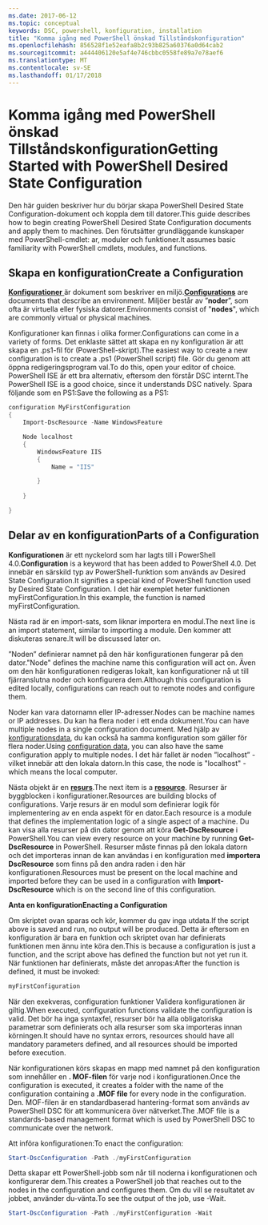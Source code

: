 ```yaml
---
ms.date: 2017-06-12
ms.topic: conceptual
keywords: DSC, powershell, konfiguration, installation
title: "Komma igång med PowerShell önskad Tillståndskonfiguration"
ms.openlocfilehash: 856528f1e52eafa8b2c93b825a60376a0d64cab2
ms.sourcegitcommit: a444406120e5af4e746cbbc0558fe89a7e78aef6
ms.translationtype: MT
ms.contentlocale: sv-SE
ms.lasthandoff: 01/17/2018
---
```

# <a name="getting-started-with-powershell-desired-state-configuration"></a><span data-ttu-id="d333b-103">Komma igång med PowerShell önskad Tillståndskonfiguration</span><span class="sxs-lookup"><span data-stu-id="d333b-103">Getting Started with PowerShell Desired State Configuration</span></span> #

<span data-ttu-id="d333b-104">Den här guiden beskriver hur du börjar skapa PowerShell Desired State Configuration-dokument och koppla dem till datorer.</span><span class="sxs-lookup"><span data-stu-id="d333b-104">This guide describes how to begin creating PowerShell Desired State Configuration documents and apply them to machines.</span></span> <span data-ttu-id="d333b-105">Den förutsätter grundläggande kunskaper med PowerShell-cmdlet: ar, moduler och funktioner.</span><span class="sxs-lookup"><span data-stu-id="d333b-105">It assumes basic familiarity with PowerShell cmdlets, modules, and functions.</span></span> 


## <a name="create-a-configuration"></a><span data-ttu-id="d333b-106">Skapa en konfiguration</span><span class="sxs-lookup"><span data-stu-id="d333b-106">Create a Configuration</span></span> ##

<span data-ttu-id="d333b-107">[**Konfigurationer** ](https://msdn.microsoft.com/en-us/powershell/dsc/configurations) är dokument som beskriver en miljö.</span><span class="sxs-lookup"><span data-stu-id="d333b-107">[**Configurations**](https://msdn.microsoft.com/en-us/powershell/dsc/configurations) are documents that describe an environment.</span></span> <span data-ttu-id="d333b-108">Miljöer består av ”**noder**”, som ofta är virtuella eller fysiska datorer.</span><span class="sxs-lookup"><span data-stu-id="d333b-108">Environments consist of "**nodes**", which are commonly virtual or physical machines.</span></span> 

<span data-ttu-id="d333b-109">Konfigurationer kan finnas i olika former.</span><span class="sxs-lookup"><span data-stu-id="d333b-109">Configurations can come in a variety of forms.</span></span> <span data-ttu-id="d333b-110">Det enklaste sättet att skapa en ny konfiguration är att skapa en .ps1-fil för (PowerShell-skript).</span><span class="sxs-lookup"><span data-stu-id="d333b-110">The easiest way to create a new configuration is to create a .ps1 (PowerShell script) file.</span></span> <span data-ttu-id="d333b-111">Gör du genom att öppna redigeringsprogram val.</span><span class="sxs-lookup"><span data-stu-id="d333b-111">To do this, open your editor of choice.</span></span> <span data-ttu-id="d333b-112">PowerShell ISE är ett bra alternativ, eftersom den förstår DSC internt.</span><span class="sxs-lookup"><span data-stu-id="d333b-112">The PowerShell ISE is a good choice, since it understands DSC natively.</span></span> <span data-ttu-id="d333b-113">Spara följande som en PS1:</span><span class="sxs-lookup"><span data-stu-id="d333b-113">Save the following as a PS1:</span></span>

```powershell
configuration MyFirstConfiguration
{
    Import-DscResource -Name WindowsFeature

    Node localhost
    {
        WindowsFeature IIS
        {
            Name = "IIS"

        }
        
    }

}
```
## <a name="parts-of-a-configuration"></a><span data-ttu-id="d333b-114">Delar av en konfiguration</span><span class="sxs-lookup"><span data-stu-id="d333b-114">Parts of a Configuration</span></span> ##
<span data-ttu-id="d333b-115">**Konfigurationen** är ett nyckelord som har lagts till i PowerShell 4.0.</span><span class="sxs-lookup"><span data-stu-id="d333b-115">**Configuration** is a keyword that has been added to PowerShell 4.0.</span></span> <span data-ttu-id="d333b-116">Det innebär en särskild typ av PowerShell-funktion som används av Desired State Configuration.</span><span class="sxs-lookup"><span data-stu-id="d333b-116">It signifies a special kind of PowerShell function used by Desired State Configuration.</span></span> <span data-ttu-id="d333b-117">I det här exemplet heter funktionen myFirstConfiguration.</span><span class="sxs-lookup"><span data-stu-id="d333b-117">In this example, the function is named myFirstConfiguration.</span></span> 

<span data-ttu-id="d333b-118">Nästa rad är en import-sats, som liknar importera en modul.</span><span class="sxs-lookup"><span data-stu-id="d333b-118">The next line is an import statement, similar to importing a module.</span></span> <span data-ttu-id="d333b-119">Den kommer att diskuteras senare.</span><span class="sxs-lookup"><span data-stu-id="d333b-119">It will be discussed later on.</span></span>

<span data-ttu-id="d333b-120">”Noden” definierar namnet på den här konfigurationen fungerar på den dator.</span><span class="sxs-lookup"><span data-stu-id="d333b-120">"Node" defines the machine name this configuration will act on.</span></span> <span data-ttu-id="d333b-121">Även om den här konfigurationen redigeras lokalt, kan konfigurationer nå ut till fjärranslutna noder och konfigurera dem.</span><span class="sxs-lookup"><span data-stu-id="d333b-121">Although this configuration is edited locally, configurations can reach out to remote nodes and configure them.</span></span> 

<span data-ttu-id="d333b-122">Noder kan vara datornamn eller IP-adresser.</span><span class="sxs-lookup"><span data-stu-id="d333b-122">Nodes can be machine names or IP addresses.</span></span> <span data-ttu-id="d333b-123">Du kan ha flera noder i ett enda dokument.</span><span class="sxs-lookup"><span data-stu-id="d333b-123">You can have multiple nodes in a single configuration document.</span></span> <span data-ttu-id="d333b-124">Med hjälp av [konfigurationsdata](https://msdn.microsoft.com/en-us/powershell/dsc/configdata), du kan också ha samma konfiguration som gäller för flera noder.</span><span class="sxs-lookup"><span data-stu-id="d333b-124">Using [configuration data](https://msdn.microsoft.com/en-us/powershell/dsc/configdata), you can also have the same configuration apply to multiple nodes.</span></span> <span data-ttu-id="d333b-125">I det här fallet är noden ”localhost” - vilket innebär att den lokala datorn.</span><span class="sxs-lookup"><span data-stu-id="d333b-125">In this case, the node is "localhost" - which means the local computer.</span></span> 

<span data-ttu-id="d333b-126">Nästa objekt är en [ **resurs**](https://msdn.microsoft.com/en-us/powershell/dsc/resources).</span><span class="sxs-lookup"><span data-stu-id="d333b-126">The next item is a [**resource**](https://msdn.microsoft.com/en-us/powershell/dsc/resources).</span></span> <span data-ttu-id="d333b-127">Resurser är byggblocken i konfigurationer.</span><span class="sxs-lookup"><span data-stu-id="d333b-127">Resources are building blocks of configurations.</span></span> <span data-ttu-id="d333b-128">Varje resurs är en modul som definierar logik för implementering av en enda aspekt för en dator.</span><span class="sxs-lookup"><span data-stu-id="d333b-128">Each resource is a module that defines the implementation logic of a single aspect of a machine.</span></span> <span data-ttu-id="d333b-129">Du kan visa alla resurser på din dator genom att köra **Get-DscResource** i PowerShell.</span><span class="sxs-lookup"><span data-stu-id="d333b-129">You can view every resource on your machine by running **Get-DscResource** in PowerShell.</span></span> <span data-ttu-id="d333b-130">Resurser måste finnas på den lokala datorn och det importeras innan de kan användas i en konfiguration med **importera DscResource** som finns på den andra raden i den här konfigurationen.</span><span class="sxs-lookup"><span data-stu-id="d333b-130">Resources must be present on the local machine and imported before they can be used in a configuration with **Import-DscResource** which is on the second line of this configuration.</span></span> 

<span data-ttu-id="d333b-131">**Anta en konfiguration**</span><span class="sxs-lookup"><span data-stu-id="d333b-131">**Enacting a Configuration**</span></span>

<span data-ttu-id="d333b-132">Om skriptet ovan sparas och kör, kommer du gav inga utdata.</span><span class="sxs-lookup"><span data-stu-id="d333b-132">If the script above is saved and run, no output will be produced.</span></span> <span data-ttu-id="d333b-133">Detta är eftersom en konfiguration är bara en funktion och skriptet ovan har definierats funktionen men ännu inte köra den.</span><span class="sxs-lookup"><span data-stu-id="d333b-133">This is because a configuration is just a function, and the script above has defined the function but not yet run it.</span></span> <span data-ttu-id="d333b-134">När funktionen har definierats, måste det anropas:</span><span class="sxs-lookup"><span data-stu-id="d333b-134">After the function is defined, it must be invoked:</span></span>
```powershell
myFirstConfiguration
```

<span data-ttu-id="d333b-135">När den exekveras, configuration funktioner Validera konfigurationen är giltig.</span><span class="sxs-lookup"><span data-stu-id="d333b-135">When executed, configuration functions validate the configuration is valid.</span></span> <span data-ttu-id="d333b-136">Det bör ha inga syntaxfel, resurser bör ha alla obligatoriska parametrar som definierats och alla resurser som ska importeras innan körningen.</span><span class="sxs-lookup"><span data-stu-id="d333b-136">It should have no syntax errors, resources should have all mandatory parameters defined, and all resources should be imported before execution.</span></span>

<span data-ttu-id="d333b-137">När konfigurationen körs skapas en mapp med namnet på den konfiguration som innehåller en **. MOF-filen** för varje nod i konfigurationen.</span><span class="sxs-lookup"><span data-stu-id="d333b-137">Once the configuration is executed, it creates a folder with the name of the configuration containing a **.MOF file** for every node in the configuration.</span></span> <span data-ttu-id="d333b-138">Den. MOF-filen är en standardbaserad hantering-format som används av PowerShell DSC för att kommunicera över nätverket.</span><span class="sxs-lookup"><span data-stu-id="d333b-138">The .MOF file is a standards-based management format which is used by PowerShell DSC to communicate over the network.</span></span>

<span data-ttu-id="d333b-139">Att införa konfigurationen:</span><span class="sxs-lookup"><span data-stu-id="d333b-139">To enact the configuration:</span></span>
```powershell
Start-DscConfiguration -Path ./myFirstConfiguration
```
<span data-ttu-id="d333b-140">Detta skapar ett PowerShell-jobb som når till noderna i konfigurationen och konfigurerar dem.</span><span class="sxs-lookup"><span data-stu-id="d333b-140">This creates a PowerShell job that reaches out to the nodes in the configuration and configures them.</span></span> <span data-ttu-id="d333b-141">Om du vill se resultatet av jobbet, använder du-vänta.</span><span class="sxs-lookup"><span data-stu-id="d333b-141">To see the output of the job, use -Wait.</span></span> 
```powershell
Start-DscConfiguration -Path ./myFirstConfiguration -Wait
```


